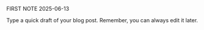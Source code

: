  FIRST NOTE
 2025-06-13

 Type a quick draft of your blog post. Remember, you can always edit it later.
